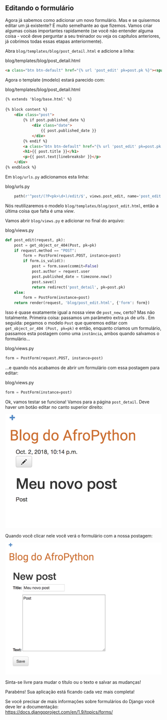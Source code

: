 ## Editando o formulário

Agora já sabemos como adicionar um novo formulário. Mas e se quisermos editar um já existente? É muito semelhante ao que fizemos. Vamos criar algumas coisas importantes rapidamente (se você não entender alguma coisa - você deve perguntar a seu treinador ou veja os capítulos anteriores, já cobrimos todas essas etapas anteriormente).

Abra `blog/templates/blog/post_detail.html` e adicione a linha:

blog/templates/blog/post_detail.html
```html
<a class="btn btn-default" href="{% url 'post_edit' pk=post.pk %}"><span class="glyphicon glyphicon-pencil"></span></a>
```

Agora o template (modelo) estará parecido com:

blog/templates/blog/post_detail.html
```html
{% extends 'blog/base.html' %}

{% block content %}
    <div class="post">
        {% if post.published_date %}
            <div class="date">
                {{ post.published_date }}
            </div>
        {% endif %}
        <a class="btn btn-default" href="{% url 'post_edit' pk=post.pk %}"><span class="glyphicon glyphicon-pencil"></span></a>
        <h1>{{ post.title }}</h1>
        <p>{{ post.text|linebreaksbr }}</p>
    </div>
{% endblock %}
```

Em `blog/urls.py` adicionamos esta linha:

blog/urls.py
```python
    path(r'^post/(?P<pk>\d+)/edit/$', views.post_edit, name='post_edit'),
```

Nós reutilizaremos o modelo `blog/templates/blog/post_edit.html`, então a última coisa que falta é uma *view*.

Vamos abrir `blog/views.py` e adicionar no final do arquivo:

blog/views.py
```python
def post_edit(request, pk):
    post = get_object_or_404(Post, pk=pk)
    if request.method == "POST":
        form = PostForm(request.POST, instance=post)
        if form.is_valid():
            post = form.save(commit=False)
            post.author = request.user
            post.published_date = timezone.now()
            post.save()
            return redirect('post_detail', pk=post.pk)
    else:
        form = PostForm(instance=post)
    return render(request, 'blog/post_edit.html', {'form': form})
```

Isso é quase exatamente igual a nossa view de `post_new`, certo? Mas não totalmente. Primeira coisa: passamos um parâmetro extra `pk` de urls . Em seguida: pegamos o modelo `Post` que queremos editar com `get_object_or_404 (Post, pk=pk)` e então, enquanto criamos um formulário, passamos esta postagem como uma `instância`, ambos quando salvamos o formulário...

blog/views.py
```python
form = PostForm(request.POST, instance=post)
```

…e quando nós acabamos de abrir um formulário com essa postagem para editar:

blog/views.py
```python
form = PostForm(instance=post)
```

Ok, vamos testar se funciona! Vamos para a página `post_detail`. Deve haver um botão editar no canto superior direito:

![Botão editar](botao_editar.png)

Quando você clicar nele você verá o formulário com a nossa postagem:

![Editando o formulário](editar.png)

Sinta-se livre para mudar o título ou o texto e salvar as mudanças!

Parabéns! Sua aplicação está ficando cada vez mais completa!

Se você precisar de mais informações sobre formulários do Django você deve ler a documentação: https://docs.djangoproject.com/en/1.9/topics/forms/
